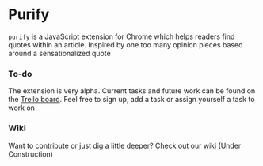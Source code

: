 # Purify

`purify` is a JavaScript extension for Chrome which helps readers find quotes within an article. 
Inspired by one too many opinion pieces based around a sensationalized quote

### To-do
The extension is very alpha. Current tasks and future work can be found on the [Trello board](https://trello.com/b/dg4xZrfO). Feel free to sign up, add a task or assign yourself a task to work on

### Wiki
Want to contribute or just dig a little deeper? Check out our [wiki](https://github.com/adam-lynch/purify/wiki) (Under Construction)